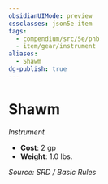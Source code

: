 ```yaml
---
obsidianUIMode: preview
cssclasses: json5e-item
tags:
  - compendium/src/5e/phb
  - item/gear/instrument
aliases:
  - Shawm
dg-publish: true
---
```

# Shawm
*Instrument*  

- **Cost**: 2 gp
- **Weight**: 1.0 lbs.

*Source: SRD / Basic Rules*
